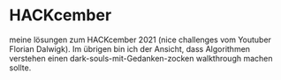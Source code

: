 # HACKcember
meine lösungen zum HACKcember 2021 (nice challenges vom Youtuber Florian Dalwigk).
Im übrigen bin ich der Ansicht, dass Algorithmen verstehen einen dark-souls-mit-Gedanken-zocken walkthrough machen sollte.
